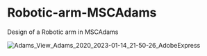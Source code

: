 # Robotic-arm-MSCAdams
Design of a Robotic arm in MSCAdams 

![Adams_View_Adams_2020_2023-01-14_21-50-26_AdobeExpress](https://user-images.githubusercontent.com/56680303/223052146-8633ea59-5570-4af2-a9be-218bd799a2cb.gif)
